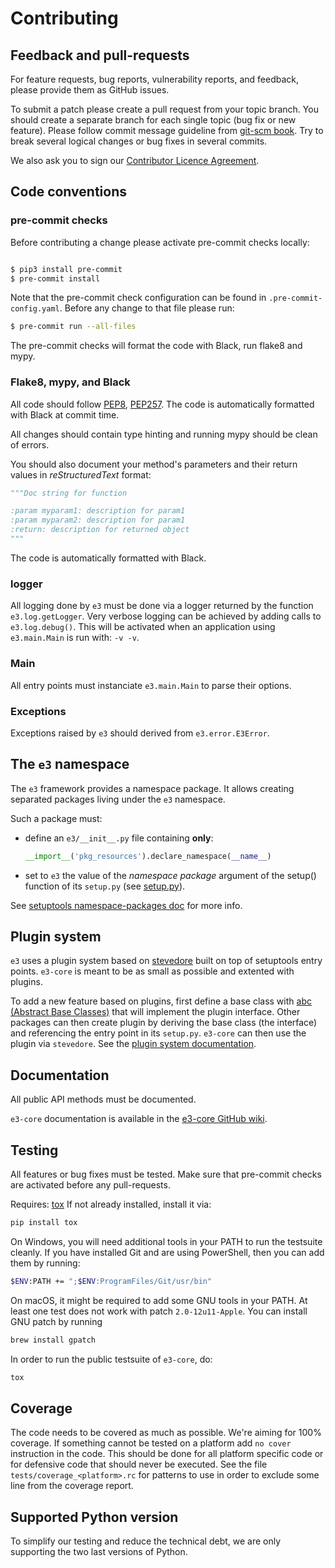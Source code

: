 Contributing
============

Feedback and pull-requests
--------------------------

For feature requests, bug reports, vulnerability reports, and feedback, please
provide them as GitHub issues.

To submit a patch please create a pull request from your topic branch.
You should create a separate branch for each single topic (bug fix or
new feature). Please follow commit message guideline from
[git-scm book](http://git-scm.com/book/ch5-2.html). Try to break several
logical changes or bug fixes in several commits.

We also ask you to sign our [Contributor Licence Agreement](https://github.com/AdaCore/contributing-howto).

Code conventions
----------------

### pre-commit checks

Before contributing a change please activate pre-commit checks locally:

```bash

$ pip3 install pre-commit
$ pre-commit install
```

Note that the pre-commit check configuration can be found in ``.pre-commit-config.yaml``. Before any change to that file please run:

```bash
$ pre-commit run --all-files
```

The pre-commit checks will format the code with Black, run flake8 and mypy.

### Flake8, mypy, and Black

All code should follow [PEP8](https://www.python.org/dev/peps/pep-0008/),
[PEP257](https://www.python.org/dev/peps/pep-0257/). The code is automatically
formatted with Black at commit time.

All changes should contain type hinting and running mypy should be clean of
errors.

You should also document your method's parameters and their return values
in *reStructuredText* format:

```python
"""Doc string for function

:param myparam1: description for param1
:param myparam2: description for param1
:return: description for returned object
"""
```
The code is automatically formatted with Black.

### logger

All logging done by `e3` must be done via a logger returned by the function
`e3.log.getLogger`. Very verbose logging can be achieved by adding calls to
`e3.log.debug()`. This will be activated when an application using
`e3.main.Main` is run with: `-v -v`.

### Main

All entry points must instanciate `e3.main.Main` to parse their options.

### Exceptions

Exceptions raised by `e3` should derived from `e3.error.E3Error`.

The `e3` namespace
------------------

The `e3` framework provides a namespace package. It allows creating
separated packages living under the `e3` namespace.

Such a package must:

   * define an `e3/__init__.py` file containing **only**:

     ```python
     __import__('pkg_resources').declare_namespace(__name__)
     ```

   * set to `e3` the value of the *namespace package* argument
     of the setup() function of its ``setup.py`` (see [setup.py](setup.py)).

See [setuptools namespace-packages doc][1] for more info.

[1]: http://pythonhosted.org/setuptools/setuptools.html#namespace-packages

Plugin system
-------------

`e3` uses a plugin system based on
[stevedore](https://github.com/openstack/stevedore) built on top of setuptools
entry points. `e3-core` is meant to be as small as possible and extented with
plugins.

To add a new feature based on plugins, first define a base class with
[abc (Abstract Base Classes)](https://docs.python.org/2/library/abc.html) that
will implement the plugin interface. Other packages can then create plugin by
deriving the base class (the interface) and referencing the entry point in its
``setup.py``. `e3-core` can then use the plugin via `stevedore`. See the
[plugin system documentation](https://github.com/AdaCore/e3-core/wiki/Plugins).

Documentation
-------------

All public API methods must be documented.

`e3-core` documentation is available in the [e3-core GitHub wiki](https://github.com/AdaCore/e3-core/wiki).

Testing
-------

All features or bug fixes must be tested. Make sure that pre-commit checks are activated before any pull-requests.

Requires: [tox](https://pypi.python.org/pypi/tox)
If not already installed, install it via:

```bash
pip install tox
```

On Windows, you will need additional tools in your PATH to run the testsuite cleanly.
If you have installed Git and are using PowerShell, then you can add them by running:

```bash
$ENV:PATH += ";$ENV:ProgramFiles/Git/usr/bin"
```

On macOS, it might be required to add some GNU tools in your PATH. At least
one test does not work with patch `2.0-12u11-Apple`. You can install GNU patch
by running

```bash
brew install gpatch
```

In order to run the public testsuite of `e3-core`, do:

```bash
tox
```

Coverage
--------

The code needs to be covered as much as possible. We're aiming for 100%
coverage. If something cannot be tested on a platform add `no cover`
instruction in the code. This should be done for all platform specific code or for
defensive code that should never be executed. See the file `tests/coverage_<platform>.rc` for patterns to use in order to exclude some line from the coverage report.

Supported Python version
------------------------

To simplify our testing and reduce the technical debt, we are only supporting the two
last versions of Python.
